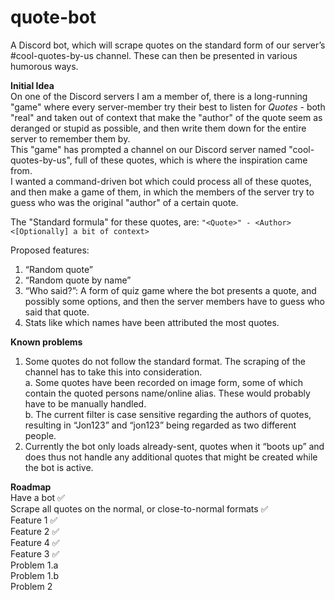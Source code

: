 # quote-bot
A Discord bot, which will scrape quotes on the standard form of our server’s #cool-quotes-by-us channel. These can then be presented in various humorous ways. 

**Initial Idea**  
On one of the Discord servers I am a member of, there is a long-running "game" where every server-member try their best to listen for *Quotes* - both "real" and taken out of 
context that make the "author" of the quote seem as deranged or stupid as possible, and then write them down for the entire server to remember them by.  
This "game" has prompted a channel on our Discord server named "cool-quotes-by-us", full of these quotes, which is where the inspiration came from.  
I wanted a command-driven bot which could process all of these quotes, and then make a game of them, in which the members of the server try to guess who was the original
"author" of a certain quote.  
  
The "Standard formula" for these quotes, are: `"<Quote>" - <Author> <[Optionally] a bit of context>`

Proposed features:
1. “Random quote”
2. “Random quote by name”
3. “Who said?”: A form of quiz game where the bot presents a quote, and possibly some options, and then the server members have to guess who said that quote.
4. Stats like which names have been attributed the most quotes.

**Known problems**
1. Some quotes do not follow the standard format. The scraping of the channel has to take this into consideration.  
  a. Some quotes have been recorded on image form, some of which contain the quoted persons name/online alias. These would probably have to be manually handled.  
  b. The current filter is case sensitive regarding the authors of quotes, resulting in “Jon123” and “jon123” being regarded as two different people.  
2. Currently the bot only loads already-sent, quotes when it “boots up” and does thus not handle any additional quotes that might be created while the bot is active.  

**Roadmap**  
Have a bot ✅  
Scrape all quotes on the normal, or close-to-normal formats ✅  
Feature 1 ✅  
Feature 2 ✅  
Feature 4 ✅  
Feature 3 ✅  
Problem 1.a   
Problem 1.b  
Problem 2  
